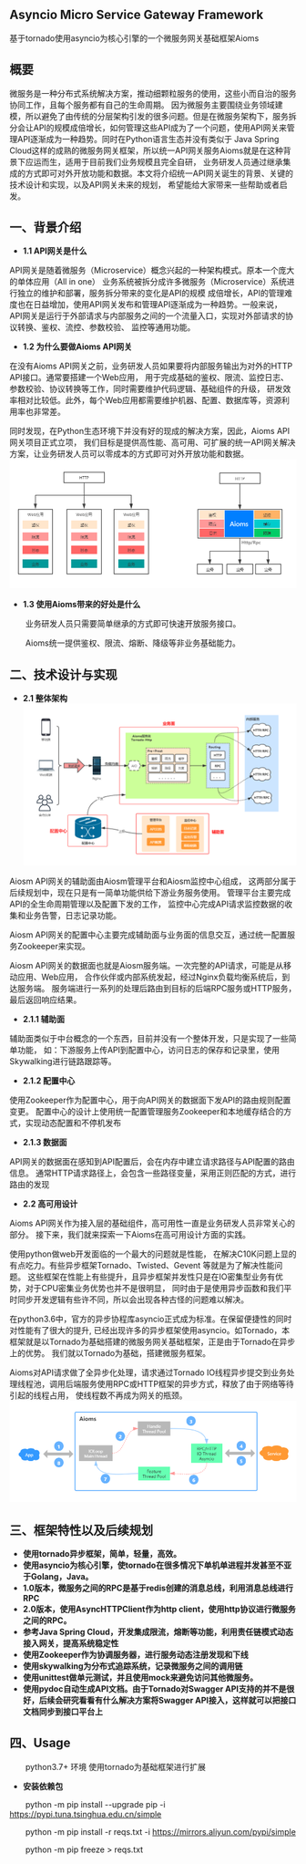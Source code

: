 ## Asyncio Micro Service Gateway Framework
基于tornado使用asyncio为核心引擎的一个微服务网关基础框架Aioms
## 概要
微服务是一种分布式系统解决方案，推动细颗粒服务的使用，这些小而自治的服务协同工作，且每个服务都有自己的生命周期。
因为微服务主要围绕业务领域建模，所以避免了由传统的分层架构引发的很多问题。但是在微服务架构下，服务拆分会让API的规模成倍增长，如何管理这些API成为了一个问题，使用API网关来管理API逐渐成为一种趋势。同时在Python语言生态并没有类似于
Java Spring Cloud这样的成熟的微服务网关框架，所以统一API网关服务Aioms就是在这种背景下应运而生，适用于目前我们业务规模且完全自研，
业务研发人员通过继承集成的方式即可对外开放功能和数据。本文将介绍统一API网关诞生的背景、关键的技术设计和实现，以及API网关未来的规划，
希望能给大家带来一些帮助或者启发。

## 一、背景介绍
* **1.1 API网关是什么**

API网关是随着微服务（Microservice）概念兴起的一种架构模式。原本一个庞大的单体应用（All in one）
业务系统被拆分成许多微服务（Microservice）系统进行独立的维护和部署，服务拆分带来的变化是API的规模
成倍增长，API的管理难度也在日益增加，使用API网关发布和管理API逐渐成为一种趋势。一般来说，
API网关是运行于外部请求与内部服务之间的一个流量入口，实现对外部请求的协议转换、鉴权、流控、参数校验、
监控等通用功能。

* **1.2 为什么要做Aioms API网关**

在没有Aioms API网关之前，业务研发人员如果要将内部服务输出为对外的HTTP API接口。通常要搭建一个Web应用，
用于完成基础的鉴权、限流、监控日志、参数校验、协议转换等工作，同时需要维护代码逻辑、基础组件的升级，
研发效率相对比较低。此外，每个Web应用都需要维护机器、配置、数据库等，资源利用率也非常差。

同时发现，在Python生态环境下并没有好的现成的解决方案，因此，Aioms API网关项目正式立项，
我们目标是提供高性能、高可用、可扩展的统一API网关解决方案，让业务研发人员可以零成本的方式即可对外开放功能和数据。
![avatar](img/img1.png)

* **1.3 使用Aioms带来的好处是什么**


&emsp;&emsp;业务研发人员只需要简单继承的方式即可快速开放服务接口。

&emsp;&emsp;Aioms统一提供鉴权、限流、熔断、降级等非业务基础能力。

## 二、技术设计与实现
* **2.1 整体架构**
![avatar](img/img2.png)
  
Aiosm API网关的辅助面由Aiosm管理平台和Aiosm监控中心组成，
这两部分属于后续规划中，现在只是有一简单功能供给下游业务服务使用。
管理平台主要完成API的全生命周期管理以及配置下发的工作，
监控中心完成API请求监控数据的收集和业务告警，日志记录功能。

Aiosm API网关的配置中心主要完成辅助面与业务面的信息交互，通过统一配置服务Zookeeper来实现。

Aiosm API网关的数据面也就是Aiosm服务端。一次完整的API请求，可能是从移动应用、Web应用，
合作伙伴或内部系统发起，经过Nginx负载均衡系统后，到达服务端。
服务端进行一系列的处理后路由到目标的后端RPC服务或HTTP服务，最后返回响应结果。
  
* **2.1.1 辅助面**

辅助面类似于中台概念的一个东西，目前并没有一个整体开发，只是实现了一些简单功能，
如：下游服务上传API到配置中心，访问日志的保存和记录里，使用Skywalking进行链路跟踪等。

* **2.1.2 配置中心**

使用Zookeeper作为配置中心，用于向API网关的数据面下发API的路由规则配置变更。
配置中心的设计上使用统一配置管理服务Zookeeper和本地缓存结合的方式，实现动态配置和不停机发布

* **2.1.3 数据面**

API网关的数据面在感知到API配置后，会在内存中建立请求路径与API配置的路由信息。
通常HTTP请求路径上，会包含一些路径变量，采用正则匹配的方式，进行路由的发现

* **2.2 高可用设计**

Aioms API网关作为接入层的基础组件，高可用性一直是业务研发人员非常关心的部分。
接下来，我们就来探索一下Aioms在高可用设计方面的实践。

使用python做web开发面临的一个最大的问题就是性能，
在解决C10K问题上显的有点吃力。有些异步框架Tornado、Twisted、Gevent 等就是为了解决性能问题。
这些框架在性能上有些提升，且异步框架并发性只是在IO密集型业务有优势，对于CPU密集业务优势也并不是很明显，
同时由于是使用异步函数和我们平时同步开发逻辑有些许不同，所以会出现各种古怪的问题难以解决。

在python3.6中，官方的异步协程库asyncio正式成为标准。在保留便捷性的同时对性能有了很大的提升, 
已经出现许多的异步框架使用asyncio。如Tornado，本框架就是以Tornado为基础搭建的微服务网关基础框架，正是由于Tornado在异步上的优势。
我们就以Tornado为基础，搭建微服务框架。

Aioms对API请求做了全异步化处理，请求通过Tornado IO线程异步提交到业务处理线程池，调用后端服务使用RPC或HTTP框架的异步方式，释放了由于网络等待引起的线程占用，
使线程数不再成为网关的瓶颈。
![avatar](img/img3.png)
## 三、框架特性以及后续规划

* **使用tornado异步框架，简单，轻量，高效。**
* **使用asyncio为核心引擎，使tornado在很多情况下单机单进程并发甚至不亚于Golang，Java。**
* **1.0版本，微服务之间的RPC是基于redis创建的消息总线，利用消息总线进行RPC**
* **2.0版本，使用AsyncHTTPClient作为http client，使用http协议进行微服务之间的RPC。**
* **参考Java Spring Cloud，开发集成限流，熔断等功能，利用责任链模式动态接入网关，提高系统稳定性**
* **使用Zookeeper作为协调服务器，进行服务动态注册发现和下线**
* **使用skywalking为分布式追踪系统，记录微服务之间的调用链**
* **使用unittest做单元测试，并且使用mock来避免访问其他微服务。**
* **使用pydoc自动生成API文档。由于Tornado对Swagger API支持的并不是很好，后续会研究看看有什么解决方案将Swagger API接入，这样就可以把接口文档同步到接口平台上**

## 四、Usage
&emsp;&emsp;python3.7+ 环境 使用tornado为基础框架进行扩展

* **安装依赖包**

&emsp;&emsp;python -m pip install --upgrade pip -i https://pypi.tuna.tsinghua.edu.cn/simple

&emsp;&emsp;python -m pip install -r reqs.txt -i https://mirrors.aliyun.com/pypi/simple

&emsp;&emsp;python -m pip freeze > reqs.txt  
